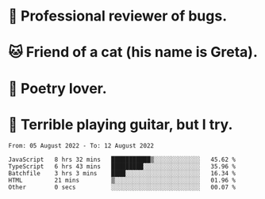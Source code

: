 # 🐛 Professional reviewer of bugs.
# 🐱 Friend of a cat (his name is Greta).
# 📜 Poetry lover.
# 🎸 Terrible playing guitar, but I try.

<!--START_SECTION:waka-->

```text
From: 05 August 2022 - To: 12 August 2022

JavaScript   8 hrs 32 mins   ███████████▒░░░░░░░░░░░░░   45.62 %
TypeScript   6 hrs 43 mins   █████████░░░░░░░░░░░░░░░░   35.96 %
Batchfile    3 hrs 3 mins    ████░░░░░░░░░░░░░░░░░░░░░   16.34 %
HTML         21 mins         ▒░░░░░░░░░░░░░░░░░░░░░░░░   01.96 %
Other        0 secs          ░░░░░░░░░░░░░░░░░░░░░░░░░   00.07 %
```

<!--END_SECTION:waka-->
